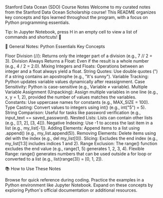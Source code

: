 Stanford Data Ocean (SDO) Course Notes
Welcome to my curated notes from the Stanford Data Ocean Scholarship course! This README organizes key concepts and tips learned throughout the program, with a focus on Python programming essentials.

Tip: In Jupyter Notebook, press H in an empty cell to view a list of commands and shortcuts! 🚀

📝 General Notes: Python Essentials
Key Concepts

Floor Division (//): Returns only the integer part of a division (e.g., 7 // 2 = 3).
Division Always Returns a Float: Even if the result is a whole number (e.g., 4 / 2 = 2.0).
Mixing Integers and Floats: Operations between an integer and a float always yield a float.
String Quotes: Use double quotes (") if a string contains an apostrophe (e.g., "It's sunny").
Variable Tracking: Python updates variable values dynamically after reassignment.
Case Sensitivity: Python is case-sensitive (e.g., Variable ≠ variable).
Multiple Variable Assignment (Unpacking): Assign multiple variables in one line (e.g., x, y = 1, 2), provided the number of values matches the variables.
Constants: Use uppercase names for constants (e.g., MAX_SIZE = 100).
Type Casting: Convert values to integers using int() (e.g., int("5") = 5).
String Comparison: Useful for tasks like password verification (e.g., input_text == saved_password).
Nested Lists: Lists can contain other lists (e.g., [[1, 2], [3, 4]]).
Negative Indexing: Use -1 to access the last item in a list (e.g., my_list[-1]).
Adding Elements: Append items to a list using .append() (e.g., my_list.append(5)).
Removing Elements: Delete items using del with the index (e.g., del my_list[0]).
Slicing: Excludes the end index (e.g., my_list[1:3] includes indices 1 and 2).
Range Exclusion: The range() function excludes the end value (e.g., range(1, 5) generates 1, 2, 3, 4).
Flexible Range: range() generates numbers that can be used outside a for loop or converted to a list (e.g., list(range(3)) = [0, 1, 2]).


📚 How to Use These Notes

Browse for quick reference during coding.
Practice the examples in a Python environment like Jupyter Notebook.
Expand on these concepts by exploring Python's official documentation or additional resources.
